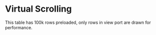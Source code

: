 # Virtual Scrolling
This table has 100k rows preloaded, only rows in view port are drawn for performance.
